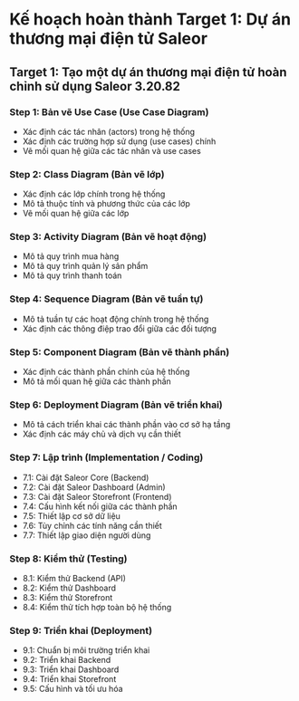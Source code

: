 # Kế hoạch hoàn thành Target 1: Dự án thương mại điện tử Saleor

## Target 1: Tạo một dự án thương mại điện tử hoàn chỉnh sử dụng Saleor 3.20.82

### Step 1: Bản vẽ Use Case (Use Case Diagram)
- Xác định các tác nhân (actors) trong hệ thống
- Xác định các trường hợp sử dụng (use cases) chính
- Vẽ mối quan hệ giữa các tác nhân và use cases

### Step 2: Class Diagram (Bản vẽ lớp)
- Xác định các lớp chính trong hệ thống
- Mô tả thuộc tính và phương thức của các lớp
- Vẽ mối quan hệ giữa các lớp

### Step 3: Activity Diagram (Bản vẽ hoạt động)
- Mô tả quy trình mua hàng
- Mô tả quy trình quản lý sản phẩm
- Mô tả quy trình thanh toán

### Step 4: Sequence Diagram (Bản vẽ tuần tự)
- Mô tả tuần tự các hoạt động chính trong hệ thống
- Xác định các thông điệp trao đổi giữa các đối tượng

### Step 5: Component Diagram (Bản vẽ thành phần)
- Xác định các thành phần chính của hệ thống
- Mô tả mối quan hệ giữa các thành phần

### Step 6: Deployment Diagram (Bản vẽ triển khai)
- Mô tả cách triển khai các thành phần vào cơ sở hạ tầng
- Xác định các máy chủ và dịch vụ cần thiết

### Step 7: Lập trình (Implementation / Coding)
- 7.1: Cài đặt Saleor Core (Backend)
- 7.2: Cài đặt Saleor Dashboard (Admin)
- 7.3: Cài đặt Saleor Storefront (Frontend)
- 7.4: Cấu hình kết nối giữa các thành phần
- 7.5: Thiết lập cơ sở dữ liệu
- 7.6: Tùy chỉnh các tính năng cần thiết
- 7.7: Thiết lập giao diện người dùng

### Step 8: Kiểm thử (Testing)
- 8.1: Kiểm thử Backend (API)
- 8.2: Kiểm thử Dashboard
- 8.3: Kiểm thử Storefront
- 8.4: Kiểm thử tích hợp toàn bộ hệ thống

### Step 9: Triển khai (Deployment)
- 9.1: Chuẩn bị môi trường triển khai
- 9.2: Triển khai Backend
- 9.3: Triển khai Dashboard
- 9.4: Triển khai Storefront
- 9.5: Cấu hình và tối ưu hóa 